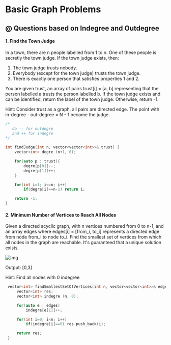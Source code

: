 # Basic Graph Problems

## @ Questions based on Indegree and Outdegree

#### 1. Find the Town Judge
In a town, there are n people labelled from 1 to n. One of these people is secretly the town judge. If the town judge exists, then:

1. The town judge trusts nobody.
2. Everybody (except for the town judge) trusts the town judge.
3. There is exactly one person that satisfies properties 1 and 2.

You are given trust, an array of pairs trust[i] = [a, b] representing that the person labelled a trusts the person labelled b. If the town judge exists and can be identified, return the label of the town judge.  Otherwise, return -1.

Hint: Consider trust as a graph, all pairs are directed edge. The point with in-degree - out-degree = N - 1 become the judge.

```cpp
/*
   do -- for outdegre
   and ++ for indegre
*/

int findJudge(int n, vector<vector<int>>& trust) {
    vector<int> degre (n+1, 0);

    for(auto p : trust){
        degre[p[0]]--;
        degre[p[1]]++;
    }

    for(int i=1; i<=n; i++)
        if(degre[i]==n-1) return i;

    return -1;
}
```

#### 2. Minimum Number of Vertices to Reach All Nodes
Given a directed acyclic graph, with n vertices numbered from 0 to n-1, and an array edges where edges[i] = [from_i, to_i] represents a directed edge from node from_i to node to_i. Find the smallest set of vertices from which all nodes in the graph are reachable. It's guaranteed that a unique solution exists.

![img](https://assets.leetcode.com/uploads/2020/07/07/untitled22.png)

Output: [0,3]

Hint: Find all nodes with 0 indegree

```cpp
 vector<int> findSmallestSetOfVertices(int n, vector<vector<int>>& edges) {
     vector<int> res;
     vector<int> indegre (n, 0);

     for(auto e : edges)
         indegre[e[1]]++;

     for(int i=0; i<n; i++)
         if(indegre[i]==0) res.push_back(i);

     return res;
 }
```

